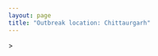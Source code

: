 ```yaml
---
layout: page
title: "Outbreak location: Chittaurgarh"
---
```

<div id="mapid">
<script src="https://buda-magenta.github.io/hazard_map/load_map.js"></script>
><script>
var marker_outbreak = L.marker([24.500000, 74.500000],{"autoPan": true}).addTo(map); marker_outbreak.bindTooltip("Chittaurgarh").openTooltip();

var circle_1 = L.circle([24.578721, 73.686257], {"pane": "markerPane", "color": "red", "fill": true, "fillOpacity": 0.2, "fillRule": "evenodd", "lineCap": "round", "lineJoin": "round", "opacity": 1.0, "radius": 131063, "stroke": true, "weight": 3}).addTo(map);
circle_1.bindTooltip("Udaipur<br>rank: 1<br>hazard index: 0.131064")
circle_1.bindPopup('<a href="https://buda-magenta.github.io/hazard_map/Udaipur">Udaipur</a>')

var circle_2 = L.circle([24.265131, 75.387182], {"pane": "markerPane", "color": "red", "fill": true, "fillOpacity": 0.2, "fillRule": "evenodd", "lineCap": "round", "lineJoin": "round", "opacity": 1.0, "radius": 43907, "stroke": true, "weight": 3}).addTo(map);
circle_2.bindTooltip("Mandsaur<br>rank: 2<br>hazard index: 0.043908")
circle_2.bindPopup('<a href="https://buda-magenta.github.io/hazard_map/Mandsaur">Mandsaur</a>')

var circle_3 = L.circle([23.480592, 74.917790], {"pane": "markerPane", "color": "red", "fill": true, "fillOpacity": 0.2, "fillRule": "evenodd", "lineCap": "round", "lineJoin": "round", "opacity": 1.0, "radius": 43005, "stroke": true, "weight": 3}).addTo(map);
circle_3.bindTooltip("Ratlam<br>rank: 3<br>hazard index: 0.043005")
circle_3.bindPopup('<a href="https://buda-magenta.github.io/hazard_map/Ratlam">Ratlam</a>')

var circle_4 = L.circle([24.462465, 74.850114], {"pane": "markerPane", "color": "red", "fill": true, "fillOpacity": 0.2, "fillRule": "evenodd", "lineCap": "round", "lineJoin": "round", "opacity": 1.0, "radius": 39761, "stroke": true, "weight": 3}).addTo(map);
circle_4.bindTooltip("Nimach<br>rank: 4<br>hazard index: 0.039761")
circle_4.bindPopup('<a href="https://buda-magenta.github.io/hazard_map/Nimach">Nimach</a>')

var circle_5 = L.circle([25.488773, 74.699613], {"pane": "markerPane", "color": "red", "fill": true, "fillOpacity": 0.2, "fillRule": "evenodd", "lineCap": "round", "lineJoin": "round", "opacity": 1.0, "radius": 33714, "stroke": true, "weight": 3}).addTo(map);
circle_5.bindTooltip("Bhilwara<br>rank: 5<br>hazard index: 0.033715")
circle_5.bindPopup('<a href="https://buda-magenta.github.io/hazard_map/Bhilwara">Bhilwara</a>')

var circle_6 = L.circle([25.196826, 76.000893], {"pane": "markerPane", "color": "red", "fill": true, "fillOpacity": 0.2, "fillRule": "evenodd", "lineCap": "round", "lineJoin": "round", "opacity": 1.0, "radius": 23002, "stroke": true, "weight": 3}).addTo(map);
circle_6.bindTooltip("Kota<br>rank: 6<br>hazard index: 0.023002")
circle_6.bindPopup('<a href="https://buda-magenta.github.io/hazard_map/Kota">Kota</a>')

var circle_7 = L.circle([26.469100, 74.639000], {"pane": "markerPane", "color": "red", "fill": true, "fillOpacity": 0.2, "fillRule": "evenodd", "lineCap": "round", "lineJoin": "round", "opacity": 1.0, "radius": 20903, "stroke": true, "weight": 3}).addTo(map);
circle_7.bindTooltip("Ajmer<br>rank: 7<br>hazard index: 0.020903")
circle_7.bindPopup('<a href="https://buda-magenta.github.io/hazard_map/Ajmer">Ajmer</a>')

var circle_8 = L.circle([28.651718, 77.221939], {"pane": "markerPane", "color": "red", "fill": true, "fillOpacity": 0.2, "fillRule": "evenodd", "lineCap": "round", "lineJoin": "round", "opacity": 1.0, "radius": 8544, "stroke": true, "weight": 3}).addTo(map);
circle_8.bindTooltip("Delhi<br>rank: 8<br>hazard index: 0.008545")
circle_8.bindPopup('<a href="https://buda-magenta.github.io/hazard_map/Delhi">Delhi</a>')

var circle_9 = L.circle([23.174597, 75.785142], {"pane": "markerPane", "color": "red", "fill": true, "fillOpacity": 0.2, "fillRule": "evenodd", "lineCap": "round", "lineJoin": "round", "opacity": 1.0, "radius": 8358, "stroke": true, "weight": 3}).addTo(map);
circle_9.bindTooltip("Ujjain<br>rank: 9<br>hazard index: 0.008358")
circle_9.bindPopup('<a href="https://buda-magenta.github.io/hazard_map/Ujjain">Ujjain</a>')

var circle_10 = L.circle([26.915458, 75.818982], {"pane": "markerPane", "color": "red", "fill": true, "fillOpacity": 0.2, "fillRule": "evenodd", "lineCap": "round", "lineJoin": "round", "opacity": 1.0, "radius": 5343, "stroke": true, "weight": 3}).addTo(map);
circle_10.bindTooltip("Jaipur<br>rank: 10<br>hazard index: 0.005344")
circle_10.bindPopup('<a href="https://buda-magenta.github.io/hazard_map/Jaipur">Jaipur</a>')

var circle_11 = L.circle([22.720362, 75.868200], {"pane": "markerPane", "color": "red", "fill": true, "fillOpacity": 0.2, "fillRule": "evenodd", "lineCap": "round", "lineJoin": "round", "opacity": 1.0, "radius": 5086, "stroke": true, "weight": 3}).addTo(map);
circle_11.bindTooltip("Indore<br>rank: 11<br>hazard index: 0.005086")
circle_11.bindPopup('<a href="https://buda-magenta.github.io/hazard_map/Indore">Indore</a>')

var circle_12 = L.circle([19.075990, 72.877393], {"pane": "markerPane", "color": "red", "fill": true, "fillOpacity": 0.2, "fillRule": "evenodd", "lineCap": "round", "lineJoin": "round", "opacity": 1.0, "radius": 4539, "stroke": true, "weight": 3}).addTo(map);
circle_12.bindTooltip("Mumbai<br>rank: 12<br>hazard index: 0.004540")
circle_12.bindPopup('<a href="https://buda-magenta.github.io/hazard_map/Mumbai">Mumbai</a>')

var circle_13 = L.circle([23.021624, 72.579707], {"pane": "markerPane", "color": "red", "fill": true, "fillOpacity": 0.2, "fillRule": "evenodd", "lineCap": "round", "lineJoin": "round", "opacity": 1.0, "radius": 4136, "stroke": true, "weight": 3}).addTo(map);
circle_13.bindTooltip("Ahmedabad<br>rank: 13<br>hazard index: 0.004136")
circle_13.bindPopup('<a href="https://buda-magenta.github.io/hazard_map/Ahmedabad">Ahmedabad</a>')

var circle_14 = L.circle([25.604091, 73.415609], {"pane": "markerPane", "color": "red", "fill": true, "fillOpacity": 0.2, "fillRule": "evenodd", "lineCap": "round", "lineJoin": "round", "opacity": 1.0, "radius": 3711, "stroke": true, "weight": 3}).addTo(map);
circle_14.bindTooltip("Pali<br>rank: 14<br>hazard index: 0.003711")
circle_14.bindPopup('<a href="https://buda-magenta.github.io/hazard_map/Pali">Pali</a>')

var circle_15 = L.circle([26.099214, 74.312704], {"pane": "markerPane", "color": "red", "fill": true, "fillOpacity": 0.2, "fillRule": "evenodd", "lineCap": "round", "lineJoin": "round", "opacity": 1.0, "radius": 2355, "stroke": true, "weight": 3}).addTo(map);
circle_15.bindTooltip("Beawar<br>rank: 15<br>hazard index: 0.002355")
circle_15.bindPopup('<a href="https://buda-magenta.github.io/hazard_map/Beawar">Beawar</a>')

var circle_16 = L.circle([25.500000, 75.833333], {"pane": "markerPane", "color": "red", "fill": true, "fillOpacity": 0.2, "fillRule": "evenodd", "lineCap": "round", "lineJoin": "round", "opacity": 1.0, "radius": 1624, "stroke": true, "weight": 3}).addTo(map);
circle_16.bindTooltip("Bundi<br>rank: 16<br>hazard index: 0.001624")
circle_16.bindPopup('<a href="https://buda-magenta.github.io/hazard_map/Bundi">Bundi</a>')

var circle_17 = L.circle([25.531031, 78.652689], {"pane": "markerPane", "color": "red", "fill": true, "fillOpacity": 0.2, "fillRule": "evenodd", "lineCap": "round", "lineJoin": "round", "opacity": 1.0, "radius": 1407, "stroke": true, "weight": 3}).addTo(map);
circle_17.bindTooltip("Jhansi<br>rank: 17<br>hazard index: 0.001408")
circle_17.bindPopup('<a href="https://buda-magenta.github.io/hazard_map/Jhansi">Jhansi</a>')

var circle_18 = L.circle([23.587548, 75.675679], {"pane": "markerPane", "color": "red", "fill": true, "fillOpacity": 0.2, "fillRule": "evenodd", "lineCap": "round", "lineJoin": "round", "opacity": 1.0, "radius": 1218, "stroke": true, "weight": 3}).addTo(map);
circle_18.bindTooltip("Nagda<br>rank: 18<br>hazard index: 0.001218")
circle_18.bindPopup('<a href="https://buda-magenta.github.io/hazard_map/Nagda">Nagda</a>')

var circle_19 = L.circle([23.258486, 77.401989], {"pane": "markerPane", "color": "red", "fill": true, "fillOpacity": 0.2, "fillRule": "evenodd", "lineCap": "round", "lineJoin": "round", "opacity": 1.0, "radius": 1032, "stroke": true, "weight": 3}).addTo(map);
circle_19.bindTooltip("Bhopal<br>rank: 19<br>hazard index: 0.001032")
circle_19.bindPopup('<a href="https://buda-magenta.github.io/hazard_map/Bhopal">Bhopal</a>')

var circle_20 = L.circle([26.296772, 73.035143], {"pane": "markerPane", "color": "red", "fill": true, "fillOpacity": 0.2, "fillRule": "evenodd", "lineCap": "round", "lineJoin": "round", "opacity": 1.0, "radius": 944, "stroke": true, "weight": 3}).addTo(map);
circle_20.bindTooltip("Jodhpur<br>rank: 20<br>hazard index: 0.000945")
circle_20.bindPopup('<a href="https://buda-magenta.github.io/hazard_map/Jodhpur">Jodhpur</a>')

var circle_21 = L.circle([22.305199, 70.802833], {"pane": "markerPane", "color": "red", "fill": true, "fillOpacity": 0.2, "fillRule": "evenodd", "lineCap": "round", "lineJoin": "round", "opacity": 1.0, "radius": 936, "stroke": true, "weight": 3}).addTo(map);
circle_21.bindTooltip("Rajkot<br>rank: 21<br>hazard index: 0.000936")
circle_21.bindPopup('<a href="https://buda-magenta.github.io/hazard_map/Rajkot">Rajkot</a>')

var circle_22 = L.circle([24.917151, 76.696403], {"pane": "markerPane", "color": "red", "fill": true, "fillOpacity": 0.2, "fillRule": "evenodd", "lineCap": "round", "lineJoin": "round", "opacity": 1.0, "radius": 664, "stroke": true, "weight": 3}).addTo(map);
circle_22.bindTooltip("Baran<br>rank: 22<br>hazard index: 0.000665")
circle_22.bindPopup('<a href="https://buda-magenta.github.io/hazard_map/Baran">Baran</a>')

var circle_23 = L.circle([24.935635, 82.647701], {"pane": "markerPane", "color": "red", "fill": true, "fillOpacity": 0.2, "fillRule": "evenodd", "lineCap": "round", "lineJoin": "round", "opacity": 1.0, "radius": 539, "stroke": true, "weight": 3}).addTo(map);
circle_23.bindTooltip("Mirzapur<br>rank: 23<br>hazard index: 0.000539")
circle_23.bindPopup('<a href="https://buda-magenta.github.io/hazard_map/Mirzapur">Mirzapur</a>')

var circle_24 = L.circle([26.229141, 76.304533], {"pane": "markerPane", "color": "red", "fill": true, "fillOpacity": 0.2, "fillRule": "evenodd", "lineCap": "round", "lineJoin": "round", "opacity": 1.0, "radius": 525, "stroke": true, "weight": 3}).addTo(map);
circle_24.bindTooltip("Sawai Madhopur<br>rank: 24<br>hazard index: 0.000526")
circle_24.bindPopup('<a href="https://buda-magenta.github.io/hazard_map/Sawai_Madhopur">Sawai Madhopur</a>')

var circle_25 = L.circle([21.170200, 72.831100], {"pane": "markerPane", "color": "red", "fill": true, "fillOpacity": 0.2, "fillRule": "evenodd", "lineCap": "round", "lineJoin": "round", "opacity": 1.0, "radius": 522, "stroke": true, "weight": 3}).addTo(map);
circle_25.bindTooltip("Surat<br>rank: 25<br>hazard index: 0.000523")
circle_25.bindPopup('<a href="https://buda-magenta.github.io/hazard_map/Surat">Surat</a>')

var circle_26 = L.circle([23.493079, 74.348402], {"pane": "markerPane", "color": "red", "fill": true, "fillOpacity": 0.2, "fillRule": "evenodd", "lineCap": "round", "lineJoin": "round", "opacity": 1.0, "radius": 415, "stroke": true, "weight": 3}).addTo(map);
circle_26.bindTooltip("Banswara<br>rank: 26<br>hazard index: 0.000416")
circle_26.bindPopup('<a href="https://buda-magenta.github.io/hazard_map/Banswara">Banswara</a>')

var circle_27 = L.circle([27.175255, 78.009816], {"pane": "markerPane", "color": "red", "fill": true, "fillOpacity": 0.2, "fillRule": "evenodd", "lineCap": "round", "lineJoin": "round", "opacity": 1.0, "radius": 400, "stroke": true, "weight": 3}).addTo(map);
circle_27.bindTooltip("Agra<br>rank: 27<br>hazard index: 0.000400")
circle_27.bindPopup('<a href="https://buda-magenta.github.io/hazard_map/Agra">Agra</a>')

var circle_28 = L.circle([22.473242, 70.055210], {"pane": "markerPane", "color": "red", "fill": true, "fillOpacity": 0.2, "fillRule": "evenodd", "lineCap": "round", "lineJoin": "round", "opacity": 1.0, "radius": 385, "stroke": true, "weight": 3}).addTo(map);
circle_28.bindTooltip("Jamnagar<br>rank: 28<br>hazard index: 0.000385")
circle_28.bindPopup('<a href="https://buda-magenta.github.io/hazard_map/Jamnagar">Jamnagar</a>')

var circle_29 = L.circle([12.979120, 77.591300], {"pane": "markerPane", "color": "red", "fill": true, "fillOpacity": 0.2, "fillRule": "evenodd", "lineCap": "round", "lineJoin": "round", "opacity": 1.0, "radius": 367, "stroke": true, "weight": 3}).addTo(map);
circle_29.bindTooltip("Bangalore<br>rank: 29<br>hazard index: 0.000367")
circle_29.bindPopup('<a href="https://buda-magenta.github.io/hazard_map/Bangalore">Bangalore</a>')

var circle_30 = L.circle([13.083694, 80.270186], {"pane": "markerPane", "color": "red", "fill": true, "fillOpacity": 0.2, "fillRule": "evenodd", "lineCap": "round", "lineJoin": "round", "opacity": 1.0, "radius": 350, "stroke": true, "weight": 3}).addTo(map);
circle_30.bindTooltip("Chennai<br>rank: 30<br>hazard index: 0.000350")
circle_30.bindPopup('<a href="https://buda-magenta.github.io/hazard_map/Chennai">Chennai</a>')

var circle_31 = L.circle([22.541418, 88.357691], {"pane": "markerPane", "color": "red", "fill": true, "fillOpacity": 0.2, "fillRule": "evenodd", "lineCap": "round", "lineJoin": "round", "opacity": 1.0, "radius": 330, "stroke": true, "weight": 3}).addTo(map);
circle_31.bindTooltip("Kolkata<br>rank: 31<br>hazard index: 0.000330")
circle_31.bindPopup('<a href="https://buda-magenta.github.io/hazard_map/Kolkata">Kolkata</a>')

var circle_32 = L.circle([23.000000, 76.166667], {"pane": "markerPane", "color": "red", "fill": true, "fillOpacity": 0.2, "fillRule": "evenodd", "lineCap": "round", "lineJoin": "round", "opacity": 1.0, "radius": 313, "stroke": true, "weight": 3}).addTo(map);
circle_32.bindTooltip("Dewas<br>rank: 32<br>hazard index: 0.000314")
circle_32.bindPopup('<a href="https://buda-magenta.github.io/hazard_map/Dewas">Dewas</a>')

var circle_33 = L.circle([23.223288, 72.649227], {"pane": "markerPane", "color": "red", "fill": true, "fillOpacity": 0.2, "fillRule": "evenodd", "lineCap": "round", "lineJoin": "round", "opacity": 1.0, "radius": 304, "stroke": true, "weight": 3}).addTo(map);
circle_33.bindTooltip("Gandhinagar<br>rank: 33<br>hazard index: 0.000304")
circle_33.bindPopup('<a href="https://buda-magenta.github.io/hazard_map/Gandhinagar">Gandhinagar</a>')

var circle_34 = L.circle([23.666667, 72.500000], {"pane": "markerPane", "color": "red", "fill": true, "fillOpacity": 0.2, "fillRule": "evenodd", "lineCap": "round", "lineJoin": "round", "opacity": 1.0, "radius": 289, "stroke": true, "weight": 3}).addTo(map);
circle_34.bindTooltip("Mahesana<br>rank: 34<br>hazard index: 0.000290")
circle_34.bindPopup('<a href="https://buda-magenta.github.io/hazard_map/Mahesana">Mahesana</a>')

var circle_35 = L.circle([26.203725, 78.157363], {"pane": "markerPane", "color": "red", "fill": true, "fillOpacity": 0.2, "fillRule": "evenodd", "lineCap": "round", "lineJoin": "round", "opacity": 1.0, "radius": 264, "stroke": true, "weight": 3}).addTo(map);
circle_35.bindTooltip("Gwalior<br>rank: 35<br>hazard index: 0.000265")
circle_35.bindPopup('<a href="https://buda-magenta.github.io/hazard_map/Gwalior">Gwalior</a>')

var circle_36 = L.circle([26.838100, 80.934600], {"pane": "markerPane", "color": "red", "fill": true, "fillOpacity": 0.2, "fillRule": "evenodd", "lineCap": "round", "lineJoin": "round", "opacity": 1.0, "radius": 257, "stroke": true, "weight": 3}).addTo(map);
circle_36.bindTooltip("Lucknow<br>rank: 36<br>hazard index: 0.000258")
circle_36.bindPopup('<a href="https://buda-magenta.github.io/hazard_map/Lucknow">Lucknow</a>')

var circle_37 = L.circle([19.194329, 72.970178], {"pane": "markerPane", "color": "red", "fill": true, "fillOpacity": 0.2, "fillRule": "evenodd", "lineCap": "round", "lineJoin": "round", "opacity": 1.0, "radius": 253, "stroke": true, "weight": 3}).addTo(map);
circle_37.bindTooltip("Thane<br>rank: 37<br>hazard index: 0.000254")
circle_37.bindPopup('<a href="https://buda-magenta.github.io/hazard_map/Thane">Thane</a>')

var circle_38 = L.circle([24.500000, 77.500000], {"pane": "markerPane", "color": "red", "fill": true, "fillOpacity": 0.2, "fillRule": "evenodd", "lineCap": "round", "lineJoin": "round", "opacity": 1.0, "radius": 253, "stroke": true, "weight": 3}).addTo(map);
circle_38.bindTooltip("Guna<br>rank: 38<br>hazard index: 0.000254")
circle_38.bindPopup('<a href="https://buda-magenta.github.io/hazard_map/Guna">Guna</a>')

var circle_39 = L.circle([26.460914, 80.321759], {"pane": "markerPane", "color": "red", "fill": true, "fillOpacity": 0.2, "fillRule": "evenodd", "lineCap": "round", "lineJoin": "round", "opacity": 1.0, "radius": 251, "stroke": true, "weight": 3}).addTo(map);
circle_39.bindTooltip("Kanpur<br>rank: 39<br>hazard index: 0.000252")
circle_39.bindPopup('<a href="https://buda-magenta.github.io/hazard_map/Kanpur">Kanpur</a>')

var circle_40 = L.circle([24.170979, 72.436638], {"pane": "markerPane", "color": "red", "fill": true, "fillOpacity": 0.2, "fillRule": "evenodd", "lineCap": "round", "lineJoin": "round", "opacity": 1.0, "radius": 240, "stroke": true, "weight": 3}).addTo(map);
circle_40.bindTooltip("Palanpur<br>rank: 40<br>hazard index: 0.000241")
circle_40.bindPopup('<a href="https://buda-magenta.github.io/hazard_map/Palanpur">Palanpur</a>')

var circle_41 = L.circle([26.588559, 74.861097], {"pane": "markerPane", "color": "red", "fill": true, "fillOpacity": 0.2, "fillRule": "evenodd", "lineCap": "round", "lineJoin": "round", "opacity": 1.0, "radius": 239, "stroke": true, "weight": 3}).addTo(map);
circle_41.bindTooltip("Kishangarh<br>rank: 41<br>hazard index: 0.000239")
circle_41.bindPopup('<a href="https://buda-magenta.github.io/hazard_map/Kishangarh">Kishangarh</a>')

var circle_42 = L.circle([24.268349, 72.204387], {"pane": "markerPane", "color": "red", "fill": true, "fillOpacity": 0.2, "fillRule": "evenodd", "lineCap": "round", "lineJoin": "round", "opacity": 1.0, "radius": 219, "stroke": true, "weight": 3}).addTo(map);
circle_42.bindTooltip("Deesa<br>rank: 42<br>hazard index: 0.000220")
circle_42.bindPopup('<a href="https://buda-magenta.github.io/hazard_map/Deesa">Deesa</a>')

var circle_43 = L.circle([23.160894, 79.949770], {"pane": "markerPane", "color": "red", "fill": true, "fillOpacity": 0.2, "fillRule": "evenodd", "lineCap": "round", "lineJoin": "round", "opacity": 1.0, "radius": 212, "stroke": true, "weight": 3}).addTo(map);
circle_43.bindTooltip("Jabalpur<br>rank: 43<br>hazard index: 0.000213")
circle_43.bindPopup('<a href="https://buda-magenta.github.io/hazard_map/Jabalpur">Jabalpur</a>')

var circle_44 = L.circle([22.297314, 73.194257], {"pane": "markerPane", "color": "red", "fill": true, "fillOpacity": 0.2, "fillRule": "evenodd", "lineCap": "round", "lineJoin": "round", "opacity": 1.0, "radius": 189, "stroke": true, "weight": 3}).addTo(map);
circle_44.bindTooltip("Vadodara<br>rank: 44<br>hazard index: 0.000190")
circle_44.bindPopup('<a href="https://buda-magenta.github.io/hazard_map/Vadodara">Vadodara</a>')

var circle_45 = L.circle([18.521428, 73.854454], {"pane": "markerPane", "color": "red", "fill": true, "fillOpacity": 0.2, "fillRule": "evenodd", "lineCap": "round", "lineJoin": "round", "opacity": 1.0, "radius": 189, "stroke": true, "weight": 3}).addTo(map);
circle_45.bindTooltip("Pune<br>rank: 45<br>hazard index: 0.000189")
circle_45.bindPopup('<a href="https://buda-magenta.github.io/hazard_map/Pune">Pune</a>')

var circle_46 = L.circle([22.689507, 72.871520], {"pane": "markerPane", "color": "red", "fill": true, "fillOpacity": 0.2, "fillRule": "evenodd", "lineCap": "round", "lineJoin": "round", "opacity": 1.0, "radius": 158, "stroke": true, "weight": 3}).addTo(map);
circle_46.bindTooltip("Nadiad<br>rank: 46<br>hazard index: 0.000159")
circle_46.bindPopup('<a href="https://buda-magenta.github.io/hazard_map/Nadiad">Nadiad</a>')

var circle_47 = L.circle([22.778500, 73.624516], {"pane": "markerPane", "color": "red", "fill": true, "fillOpacity": 0.2, "fillRule": "evenodd", "lineCap": "round", "lineJoin": "round", "opacity": 1.0, "radius": 147, "stroke": true, "weight": 3}).addTo(map);
circle_47.bindTooltip("Godhra<br>rank: 47<br>hazard index: 0.000148")
circle_47.bindPopup('<a href="https://buda-magenta.github.io/hazard_map/Godhra">Godhra</a>')

var circle_48 = L.circle([28.428262, 77.002700], {"pane": "markerPane", "color": "red", "fill": true, "fillOpacity": 0.2, "fillRule": "evenodd", "lineCap": "round", "lineJoin": "round", "opacity": 1.0, "radius": 146, "stroke": true, "weight": 3}).addTo(map);
circle_48.bindTooltip("Gurgaon<br>rank: 48<br>hazard index: 0.000147")
circle_48.bindPopup('<a href="https://buda-magenta.github.io/hazard_map/Gurgaon">Gurgaon</a>')

var circle_49 = L.circle([17.388786, 78.461065], {"pane": "markerPane", "color": "red", "fill": true, "fillOpacity": 0.2, "fillRule": "evenodd", "lineCap": "round", "lineJoin": "round", "opacity": 1.0, "radius": 143, "stroke": true, "weight": 3}).addTo(map);
circle_49.bindTooltip("Hyderabad<br>rank: 49<br>hazard index: 0.000144")
circle_49.bindPopup('<a href="https://buda-magenta.github.io/hazard_map/Hyderabad">Hyderabad</a>')

var circle_50 = L.circle([22.558499, 72.962563], {"pane": "markerPane", "color": "red", "fill": true, "fillOpacity": 0.2, "fillRule": "evenodd", "lineCap": "round", "lineJoin": "round", "opacity": 1.0, "radius": 143, "stroke": true, "weight": 3}).addTo(map);
circle_50.bindTooltip("Anand<br>rank: 50<br>hazard index: 0.000144")
circle_50.bindPopup('<a href="https://buda-magenta.github.io/hazard_map/Anand">Anand</a>')

var circle_51 = L.circle([22.750000, 71.666667], {"pane": "markerPane", "color": "red", "fill": true, "fillOpacity": 0.2, "fillRule": "evenodd", "lineCap": "round", "lineJoin": "round", "opacity": 1.0, "radius": 129, "stroke": true, "weight": 3}).addTo(map);
circle_51.bindTooltip("Surendranagar<br>rank: 51<br>hazard index: 0.000129")
circle_51.bindPopup('<a href="https://buda-magenta.github.io/hazard_map/Surendranagar">Surendranagar</a>')

var circle_52 = L.circle([26.122147, 75.663754], {"pane": "markerPane", "color": "red", "fill": true, "fillOpacity": 0.2, "fillRule": "evenodd", "lineCap": "round", "lineJoin": "round", "opacity": 1.0, "radius": 123, "stroke": true, "weight": 3}).addTo(map);
circle_52.bindTooltip("Tonk<br>rank: 52<br>hazard index: 0.000124")
circle_52.bindPopup('<a href="https://buda-magenta.github.io/hazard_map/Tonk">Tonk</a>')

var circle_53 = L.circle([28.015929, 73.317137], {"pane": "markerPane", "color": "red", "fill": true, "fillOpacity": 0.2, "fillRule": "evenodd", "lineCap": "round", "lineJoin": "round", "opacity": 1.0, "radius": 122, "stroke": true, "weight": 3}).addTo(map);
circle_53.bindTooltip("Bikaner<br>rank: 53<br>hazard index: 0.000123")
circle_53.bindPopup('<a href="https://buda-magenta.github.io/hazard_map/Bikaner">Bikaner</a>')

var circle_54 = L.circle([21.818774, 75.606458], {"pane": "markerPane", "color": "red", "fill": true, "fillOpacity": 0.2, "fillRule": "evenodd", "lineCap": "round", "lineJoin": "round", "opacity": 1.0, "radius": 120, "stroke": true, "weight": 3}).addTo(map);
circle_54.bindTooltip("Khargone<br>rank: 54<br>hazard index: 0.000120")
circle_54.bindPopup('<a href="https://buda-magenta.github.io/hazard_map/Khargone">Khargone</a>')

var circle_55 = L.circle([27.265212, 77.369126], {"pane": "markerPane", "color": "red", "fill": true, "fillOpacity": 0.2, "fillRule": "evenodd", "lineCap": "round", "lineJoin": "round", "opacity": 1.0, "radius": 115, "stroke": true, "weight": 3}).addTo(map);
circle_55.bindTooltip("Bharatpur<br>rank: 55<br>hazard index: 0.000116")
circle_55.bindPopup('<a href="https://buda-magenta.github.io/hazard_map/Bharatpur">Bharatpur</a>')

var circle_56 = L.circle([25.375241, 77.828119], {"pane": "markerPane", "color": "red", "fill": true, "fillOpacity": 0.2, "fillRule": "evenodd", "lineCap": "round", "lineJoin": "round", "opacity": 1.0, "radius": 114, "stroke": true, "weight": 3}).addTo(map);
circle_56.bindTooltip("Shivpuri<br>rank: 56<br>hazard index: 0.000114")
circle_56.bindPopup('<a href="https://buda-magenta.github.io/hazard_map/Shivpuri">Shivpuri</a>')

var circle_57 = L.circle([28.402979, 77.310384], {"pane": "markerPane", "color": "red", "fill": true, "fillOpacity": 0.2, "fillRule": "evenodd", "lineCap": "round", "lineJoin": "round", "opacity": 1.0, "radius": 110, "stroke": true, "weight": 3}).addTo(map);
circle_57.bindTooltip("Faridabad<br>rank: 57<br>hazard index: 0.000111")
circle_57.bindPopup('<a href="https://buda-magenta.github.io/hazard_map/Faridabad">Faridabad</a>')

var circle_58 = L.circle([25.609324, 85.123525], {"pane": "markerPane", "color": "red", "fill": true, "fillOpacity": 0.2, "fillRule": "evenodd", "lineCap": "round", "lineJoin": "round", "opacity": 1.0, "radius": 96, "stroke": true, "weight": 3}).addTo(map);
circle_58.bindTooltip("Patna<br>rank: 58<br>hazard index: 0.000097")
circle_58.bindPopup('<a href="https://buda-magenta.github.io/hazard_map/Patna">Patna</a>')

var circle_59 = L.circle([28.901090, 76.580194], {"pane": "markerPane", "color": "red", "fill": true, "fillOpacity": 0.2, "fillRule": "evenodd", "lineCap": "round", "lineJoin": "round", "opacity": 1.0, "radius": 87, "stroke": true, "weight": 3}).addTo(map);
circle_59.bindTooltip("Rohtak<br>rank: 59<br>hazard index: 0.000088")
circle_59.bindPopup('<a href="https://buda-magenta.github.io/hazard_map/Rohtak">Rohtak</a>')

var circle_60 = L.circle([27.662826, 75.027926], {"pane": "markerPane", "color": "red", "fill": true, "fillOpacity": 0.2, "fillRule": "evenodd", "lineCap": "round", "lineJoin": "round", "opacity": 1.0, "radius": 84, "stroke": true, "weight": 3}).addTo(map);
circle_60.bindTooltip("Sikar<br>rank: 60<br>hazard index: 0.000084")
circle_60.bindPopup('<a href="https://buda-magenta.github.io/hazard_map/Sikar">Sikar</a>')

var circle_61 = L.circle([27.639077, 76.614452], {"pane": "markerPane", "color": "red", "fill": true, "fillOpacity": 0.2, "fillRule": "evenodd", "lineCap": "round", "lineJoin": "round", "opacity": 1.0, "radius": 79, "stroke": true, "weight": 3}).addTo(map);
circle_61.bindTooltip("Alwar<br>rank: 61<br>hazard index: 0.000080")
circle_61.bindPopup('<a href="https://buda-magenta.github.io/hazard_map/Alwar">Alwar</a>')

var circle_62 = L.circle([27.633333, 77.583333], {"pane": "markerPane", "color": "red", "fill": true, "fillOpacity": 0.2, "fillRule": "evenodd", "lineCap": "round", "lineJoin": "round", "opacity": 1.0, "radius": 77, "stroke": true, "weight": 3}).addTo(map);
circle_62.bindTooltip("Mathura<br>rank: 62<br>hazard index: 0.000078")
circle_62.bindPopup('<a href="https://buda-magenta.github.io/hazard_map/Mathura">Mathura</a>')

var circle_63 = L.circle([30.909016, 75.851601], {"pane": "markerPane", "color": "red", "fill": true, "fillOpacity": 0.2, "fillRule": "evenodd", "lineCap": "round", "lineJoin": "round", "opacity": 1.0, "radius": 77, "stroke": true, "weight": 3}).addTo(map);
circle_63.bindTooltip("Ludhiana<br>rank: 63<br>hazard index: 0.000077")
circle_63.bindPopup('<a href="https://buda-magenta.github.io/hazard_map/Ludhiana">Ludhiana</a>')

var circle_64 = L.circle([28.863842, 78.805778], {"pane": "markerPane", "color": "red", "fill": true, "fillOpacity": 0.2, "fillRule": "evenodd", "lineCap": "round", "lineJoin": "round", "opacity": 1.0, "radius": 77, "stroke": true, "weight": 3}).addTo(map);
circle_64.bindTooltip("Moradabad<br>rank: 64<br>hazard index: 0.000077")
circle_64.bindPopup('<a href="https://buda-magenta.github.io/hazard_map/Moradabad">Moradabad</a>')

var circle_65 = L.circle([29.000653, 77.768229], {"pane": "markerPane", "color": "red", "fill": true, "fillOpacity": 0.2, "fillRule": "evenodd", "lineCap": "round", "lineJoin": "round", "opacity": 1.0, "radius": 74, "stroke": true, "weight": 3}).addTo(map);
circle_65.bindTooltip("Meerut<br>rank: 65<br>hazard index: 0.000074")
circle_65.bindPopup('<a href="https://buda-magenta.github.io/hazard_map/Meerut">Meerut</a>')

var circle_66 = L.circle([27.060786, 74.176675], {"pane": "markerPane", "color": "red", "fill": true, "fillOpacity": 0.2, "fillRule": "evenodd", "lineCap": "round", "lineJoin": "round", "opacity": 1.0, "radius": 70, "stroke": true, "weight": 3}).addTo(map);
circle_66.bindTooltip("Nagaur<br>rank: 66<br>hazard index: 0.000070")
circle_66.bindPopup('<a href="https://buda-magenta.github.io/hazard_map/Nagaur">Nagaur</a>')

var circle_67 = L.circle([23.809612, 78.759114], {"pane": "markerPane", "color": "red", "fill": true, "fillOpacity": 0.2, "fillRule": "evenodd", "lineCap": "round", "lineJoin": "round", "opacity": 1.0, "radius": 65, "stroke": true, "weight": 3}).addTo(map);
circle_67.bindTooltip("Sagar<br>rank: 67<br>hazard index: 0.000066")
circle_67.bindPopup('<a href="https://buda-magenta.github.io/hazard_map/Sagar">Sagar</a>')

var circle_68 = L.circle([26.653396, 77.624206], {"pane": "markerPane", "color": "red", "fill": true, "fillOpacity": 0.2, "fillRule": "evenodd", "lineCap": "round", "lineJoin": "round", "opacity": 1.0, "radius": 64, "stroke": true, "weight": 3}).addTo(map);
circle_68.bindTooltip("Dhaulpur<br>rank: 68<br>hazard index: 0.000064")
circle_68.bindPopup('<a href="https://buda-magenta.github.io/hazard_map/Dhaulpur">Dhaulpur</a>')

var circle_69 = L.circle([18.627929, 73.800983], {"pane": "markerPane", "color": "red", "fill": true, "fillOpacity": 0.2, "fillRule": "evenodd", "lineCap": "round", "lineJoin": "round", "opacity": 1.0, "radius": 63, "stroke": true, "weight": 3}).addTo(map);
circle_69.bindTooltip("Pimpri Chinchwad<br>rank: 69<br>hazard index: 0.000064")
circle_69.bindPopup('<a href="https://buda-magenta.github.io/hazard_map/Pimpri_Chinchwad">Pimpri Chinchwad</a>')

var circle_70 = L.circle([20.011247, 73.790236], {"pane": "markerPane", "color": "red", "fill": true, "fillOpacity": 0.2, "fillRule": "evenodd", "lineCap": "round", "lineJoin": "round", "opacity": 1.0, "radius": 62, "stroke": true, "weight": 3}).addTo(map);
circle_70.bindTooltip("Nashik<br>rank: 70<br>hazard index: 0.000062")
circle_70.bindPopup('<a href="https://buda-magenta.github.io/hazard_map/Nashik">Nashik</a>')

var circle_71 = L.circle([21.149813, 79.082056], {"pane": "markerPane", "color": "red", "fill": true, "fillOpacity": 0.2, "fillRule": "evenodd", "lineCap": "round", "lineJoin": "round", "opacity": 1.0, "radius": 61, "stroke": true, "weight": 3}).addTo(map);
circle_71.bindTooltip("Nagpur<br>rank: 71<br>hazard index: 0.000062")
circle_71.bindPopup('<a href="https://buda-magenta.github.io/hazard_map/Nagpur">Nagpur</a>')

var circle_72 = L.circle([25.335649, 83.007629], {"pane": "markerPane", "color": "red", "fill": true, "fillOpacity": 0.2, "fillRule": "evenodd", "lineCap": "round", "lineJoin": "round", "opacity": 1.0, "radius": 60, "stroke": true, "weight": 3}).addTo(map);
circle_72.bindTooltip("Varanasi<br>rank: 72<br>hazard index: 0.000061")
circle_72.bindPopup('<a href="https://buda-magenta.github.io/hazard_map/Varanasi">Varanasi</a>')

var circle_73 = L.circle([23.115688, 77.066239], {"pane": "markerPane", "color": "red", "fill": true, "fillOpacity": 0.2, "fillRule": "evenodd", "lineCap": "round", "lineJoin": "round", "opacity": 1.0, "radius": 59, "stroke": true, "weight": 3}).addTo(map);
circle_73.bindTooltip("Sehore<br>rank: 73<br>hazard index: 0.000060")
circle_73.bindPopup('<a href="https://buda-magenta.github.io/hazard_map/Sehore">Sehore</a>')

var circle_74 = L.circle([24.197443, 82.666145], {"pane": "markerPane", "color": "red", "fill": true, "fillOpacity": 0.2, "fillRule": "evenodd", "lineCap": "round", "lineJoin": "round", "opacity": 1.0, "radius": 57, "stroke": true, "weight": 3}).addTo(map);
circle_74.bindTooltip("Singrauli<br>rank: 74<br>hazard index: 0.000058")
circle_74.bindPopup('<a href="https://buda-magenta.github.io/hazard_map/Singrauli">Singrauli</a>')

var circle_75 = L.circle([29.988077, 77.508130], {"pane": "markerPane", "color": "red", "fill": true, "fillOpacity": 0.2, "fillRule": "evenodd", "lineCap": "round", "lineJoin": "round", "opacity": 1.0, "radius": 57, "stroke": true, "weight": 3}).addTo(map);
circle_75.bindTooltip("Saharanpur<br>rank: 75<br>hazard index: 0.000057")
circle_75.bindPopup('<a href="https://buda-magenta.github.io/hazard_map/Saharanpur">Saharanpur</a>')

var circle_76 = L.circle([19.439885, 72.880383], {"pane": "markerPane", "color": "red", "fill": true, "fillOpacity": 0.2, "fillRule": "evenodd", "lineCap": "round", "lineJoin": "round", "opacity": 1.0, "radius": 54, "stroke": true, "weight": 3}).addTo(map);
circle_76.bindTooltip("Vasai<br>rank: 76<br>hazard index: 0.000055")
circle_76.bindPopup('<a href="https://buda-magenta.github.io/hazard_map/Vasai">Vasai</a>')

var circle_77 = L.circle([22.801519, 86.202958], {"pane": "markerPane", "color": "red", "fill": true, "fillOpacity": 0.2, "fillRule": "evenodd", "lineCap": "round", "lineJoin": "round", "opacity": 1.0, "radius": 53, "stroke": true, "weight": 3}).addTo(map);
circle_77.bindTooltip("Jamshedpur<br>rank: 77<br>hazard index: 0.000054")
circle_77.bindPopup('<a href="https://buda-magenta.github.io/hazard_map/Jamshedpur">Jamshedpur</a>')

var circle_78 = L.circle([23.833962, 80.392456], {"pane": "markerPane", "color": "red", "fill": true, "fillOpacity": 0.2, "fillRule": "evenodd", "lineCap": "round", "lineJoin": "round", "opacity": 1.0, "radius": 53, "stroke": true, "weight": 3}).addTo(map);
circle_78.bindTooltip("Murwara<br>rank: 78<br>hazard index: 0.000053")
circle_78.bindPopup('<a href="https://buda-magenta.github.io/hazard_map/Murwara">Murwara</a>')

var circle_79 = L.circle([15.398403, 73.812918], {"pane": "markerPane", "color": "red", "fill": true, "fillOpacity": 0.2, "fillRule": "evenodd", "lineCap": "round", "lineJoin": "round", "opacity": 1.0, "radius": 52, "stroke": true, "weight": 3}).addTo(map);
circle_79.bindTooltip("Vasco Da Gama<br>rank: 79<br>hazard index: 0.000052")
circle_79.bindPopup('<a href="https://buda-magenta.github.io/hazard_map/Vasco_Da_Gama">Vasco Da Gama</a>')

var circle_80 = L.circle([21.517410, 70.464275], {"pane": "markerPane", "color": "red", "fill": true, "fillOpacity": 0.2, "fillRule": "evenodd", "lineCap": "round", "lineJoin": "round", "opacity": 1.0, "radius": 49, "stroke": true, "weight": 3}).addTo(map);
circle_80.bindTooltip("Junagadh<br>rank: 80<br>hazard index: 0.000050")
circle_80.bindPopup('<a href="https://buda-magenta.github.io/hazard_map/Junagadh">Junagadh</a>')

var circle_81 = L.circle([27.876990, 78.137290], {"pane": "markerPane", "color": "red", "fill": true, "fillOpacity": 0.2, "fillRule": "evenodd", "lineCap": "round", "lineJoin": "round", "opacity": 1.0, "radius": 49, "stroke": true, "weight": 3}).addTo(map);
circle_81.bindTooltip("Aligarh<br>rank: 81<br>hazard index: 0.000049")
circle_81.bindPopup('<a href="https://buda-magenta.github.io/hazard_map/Aligarh">Aligarh</a>')

var circle_82 = L.circle([29.003314, 77.016732], {"pane": "markerPane", "color": "red", "fill": true, "fillOpacity": 0.2, "fillRule": "evenodd", "lineCap": "round", "lineJoin": "round", "opacity": 1.0, "radius": 49, "stroke": true, "weight": 3}).addTo(map);
circle_82.bindTooltip("Sonipat<br>rank: 82<br>hazard index: 0.000049")
circle_82.bindPopup('<a href="https://buda-magenta.github.io/hazard_map/Sonipat">Sonipat</a>')

var circle_83 = L.circle([23.774057, 71.683735], {"pane": "markerPane", "color": "red", "fill": true, "fillOpacity": 0.2, "fillRule": "evenodd", "lineCap": "round", "lineJoin": "round", "opacity": 1.0, "radius": 48, "stroke": true, "weight": 3}).addTo(map);
circle_83.bindTooltip("Patan<br>rank: 83<br>hazard index: 0.000049")
circle_83.bindPopup('<a href="https://buda-magenta.github.io/hazard_map/Patan">Patan</a>')

var circle_84 = L.circle([28.733400, 77.298600], {"pane": "markerPane", "color": "red", "fill": true, "fillOpacity": 0.2, "fillRule": "evenodd", "lineCap": "round", "lineJoin": "round", "opacity": 1.0, "radius": 48, "stroke": true, "weight": 3}).addTo(map);
circle_84.bindTooltip("Loni<br>rank: 84<br>hazard index: 0.000049")
circle_84.bindPopup('<a href="https://buda-magenta.github.io/hazard_map/Loni">Loni</a>')

var circle_85 = L.circle([26.166667, 77.500000], {"pane": "markerPane", "color": "red", "fill": true, "fillOpacity": 0.2, "fillRule": "evenodd", "lineCap": "round", "lineJoin": "round", "opacity": 1.0, "radius": 47, "stroke": true, "weight": 3}).addTo(map);
circle_85.bindTooltip("Morena<br>rank: 85<br>hazard index: 0.000047")
circle_85.bindPopup('<a href="https://buda-magenta.github.io/hazard_map/Morena">Morena</a>')

var circle_86 = L.circle([30.733442, 76.779714], {"pane": "markerPane", "color": "red", "fill": true, "fillOpacity": 0.2, "fillRule": "evenodd", "lineCap": "round", "lineJoin": "round", "opacity": 1.0, "radius": 45, "stroke": true, "weight": 3}).addTo(map);
circle_86.bindTooltip("Chandigarh<br>rank: 86<br>hazard index: 0.000046")
circle_86.bindPopup('<a href="https://buda-magenta.github.io/hazard_map/Chandigarh">Chandigarh</a>')

var circle_87 = L.circle([28.195647, 76.616518], {"pane": "markerPane", "color": "red", "fill": true, "fillOpacity": 0.2, "fillRule": "evenodd", "lineCap": "round", "lineJoin": "round", "opacity": 1.0, "radius": 44, "stroke": true, "weight": 3}).addTo(map);
circle_87.bindTooltip("Rewari<br>rank: 87<br>hazard index: 0.000044")
circle_87.bindPopup('<a href="https://buda-magenta.github.io/hazard_map/Rewari">Rewari</a>')

var circle_88 = L.circle([21.771884, 72.141645], {"pane": "markerPane", "color": "red", "fill": true, "fillOpacity": 0.2, "fillRule": "evenodd", "lineCap": "round", "lineJoin": "round", "opacity": 1.0, "radius": 44, "stroke": true, "weight": 3}).addTo(map);
circle_88.bindTooltip("Bhavnagar<br>rank: 88<br>hazard index: 0.000044")
circle_88.bindPopup('<a href="https://buda-magenta.github.io/hazard_map/Bhavnagar">Bhavnagar</a>')

var circle_89 = L.circle([23.071874, 70.131715], {"pane": "markerPane", "color": "red", "fill": true, "fillOpacity": 0.2, "fillRule": "evenodd", "lineCap": "round", "lineJoin": "round", "opacity": 1.0, "radius": 40, "stroke": true, "weight": 3}).addTo(map);
circle_89.bindTooltip("Gandhidham<br>rank: 89<br>hazard index: 0.000040")
circle_89.bindPopup('<a href="https://buda-magenta.github.io/hazard_map/Gandhidham">Gandhidham</a>')

var circle_90 = L.circle([25.438130, 81.833800], {"pane": "markerPane", "color": "red", "fill": true, "fillOpacity": 0.2, "fillRule": "evenodd", "lineCap": "round", "lineJoin": "round", "opacity": 1.0, "radius": 39, "stroke": true, "weight": 3}).addTo(map);
circle_90.bindTooltip("Allahabad<br>rank: 90<br>hazard index: 0.000039")
circle_90.bindPopup('<a href="https://buda-magenta.github.io/hazard_map/Allahabad">Allahabad</a>')

var circle_91 = L.circle([28.206144, 74.691907], {"pane": "markerPane", "color": "red", "fill": true, "fillOpacity": 0.2, "fillRule": "evenodd", "lineCap": "round", "lineJoin": "round", "opacity": 1.0, "radius": 39, "stroke": true, "weight": 3}).addTo(map);
circle_91.bindTooltip("Churu<br>rank: 91<br>hazard index: 0.000039")
circle_91.bindPopup('<a href="https://buda-magenta.github.io/hazard_map/Churu">Churu</a>')

var circle_92 = L.circle([31.634308, 74.873679], {"pane": "markerPane", "color": "red", "fill": true, "fillOpacity": 0.2, "fillRule": "evenodd", "lineCap": "round", "lineJoin": "round", "opacity": 1.0, "radius": 38, "stroke": true, "weight": 3}).addTo(map);
circle_92.bindTooltip("Amritsar<br>rank: 92<br>hazard index: 0.000039")
circle_92.bindPopup('<a href="https://buda-magenta.github.io/hazard_map/Amritsar">Amritsar</a>')

var circle_93 = L.circle([28.660965, 76.834676], {"pane": "markerPane", "color": "red", "fill": true, "fillOpacity": 0.2, "fillRule": "evenodd", "lineCap": "round", "lineJoin": "round", "opacity": 1.0, "radius": 38, "stroke": true, "weight": 3}).addTo(map);
circle_93.bindTooltip("Bahadurgarh<br>rank: 93<br>hazard index: 0.000039")
circle_93.bindPopup('<a href="https://buda-magenta.github.io/hazard_map/Bahadurgarh">Bahadurgarh</a>')

var circle_94 = L.circle([23.916667, 78.000000], {"pane": "markerPane", "color": "red", "fill": true, "fillOpacity": 0.2, "fillRule": "evenodd", "lineCap": "round", "lineJoin": "round", "opacity": 1.0, "radius": 36, "stroke": true, "weight": 3}).addTo(map);
circle_94.bindTooltip("Vidisha<br>rank: 94<br>hazard index: 0.000036")
circle_94.bindPopup('<a href="https://buda-magenta.github.io/hazard_map/Vidisha">Vidisha</a>')

var circle_95 = L.circle([29.391275, 76.977168], {"pane": "markerPane", "color": "red", "fill": true, "fillOpacity": 0.2, "fillRule": "evenodd", "lineCap": "round", "lineJoin": "round", "opacity": 1.0, "radius": 35, "stroke": true, "weight": 3}).addTo(map);
circle_95.bindTooltip("Panipat<br>rank: 95<br>hazard index: 0.000036")
circle_95.bindPopup('<a href="https://buda-magenta.github.io/hazard_map/Panipat">Panipat</a>')

var circle_96 = L.circle([27.701115, 74.464936], {"pane": "markerPane", "color": "red", "fill": true, "fillOpacity": 0.2, "fillRule": "evenodd", "lineCap": "round", "lineJoin": "round", "opacity": 1.0, "radius": 35, "stroke": true, "weight": 3}).addTo(map);
circle_96.bindTooltip("Sujangarh<br>rank: 96<br>hazard index: 0.000035")
circle_96.bindPopup('<a href="https://buda-magenta.github.io/hazard_map/Sujangarh">Sujangarh</a>')

var circle_97 = L.circle([26.671329, 83.364583], {"pane": "markerPane", "color": "red", "fill": true, "fillOpacity": 0.2, "fillRule": "evenodd", "lineCap": "round", "lineJoin": "round", "opacity": 1.0, "radius": 34, "stroke": true, "weight": 3}).addTo(map);
circle_97.bindTooltip("Gorakhpur<br>rank: 97<br>hazard index: 0.000035")
circle_97.bindPopup('<a href="https://buda-magenta.github.io/hazard_map/Gorakhpur">Gorakhpur</a>')

var circle_98 = L.circle([31.292011, 75.568058], {"pane": "markerPane", "color": "red", "fill": true, "fillOpacity": 0.2, "fillRule": "evenodd", "lineCap": "round", "lineJoin": "round", "opacity": 1.0, "radius": 34, "stroke": true, "weight": 3}).addTo(map);
circle_98.bindTooltip("Jalandhar<br>rank: 98<br>hazard index: 0.000035")
circle_98.bindPopup('<a href="https://buda-magenta.github.io/hazard_map/Jalandhar">Jalandhar</a>')

var circle_99 = L.circle([28.753900, 77.399900], {"pane": "markerPane", "color": "red", "fill": true, "fillOpacity": 0.2, "fillRule": "evenodd", "lineCap": "round", "lineJoin": "round", "opacity": 1.0, "radius": 32, "stroke": true, "weight": 3}).addTo(map);
circle_99.bindTooltip("Khora<br>rank: 99<br>hazard index: 0.000033")
circle_99.bindPopup('<a href="https://buda-magenta.github.io/hazard_map/Khora">Khora</a>')

var circle_100 = L.circle([29.938447, 78.145298], {"pane": "markerPane", "color": "red", "fill": true, "fillOpacity": 0.2, "fillRule": "evenodd", "lineCap": "round", "lineJoin": "round", "opacity": 1.0, "radius": 31, "stroke": true, "weight": 3}).addTo(map);
circle_100.bindTooltip("Haridwar<br>rank: 100<br>hazard index: 0.000032")
circle_100.bindPopup('<a href="https://buda-magenta.github.io/hazard_map/Haridwar">Haridwar</a>')
</script>
</div>